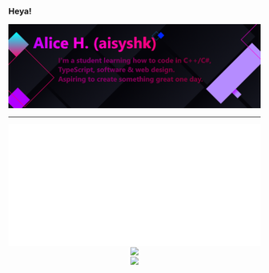 ### Heya!

![](https://github.com/aisyshk/aisyshk/blob/main/dc_ex_1.png)

<hr>

<div align="center">
  <img
    src="https://github.com/aisyshk/aisyshk/blob/main/metrics.plugin.wakatime.svg"
    alt="Alternative Text"
  />
</div>

<!--
<details>
  <summary><b>Terminal</b></summary>
  
  ![gh_terminal](./gh_term.png)
</details>
-->

<div align="center">
  <img src="https://streak-stats.demolab.com/?user=aisyshk&theme=dark">
  <br />
  <img src="https://img.shields.io/badge/Visual_Studio-5C2D91?style=for-the-badge&logo=visual%20studio&logoColor=white" />
</div>
